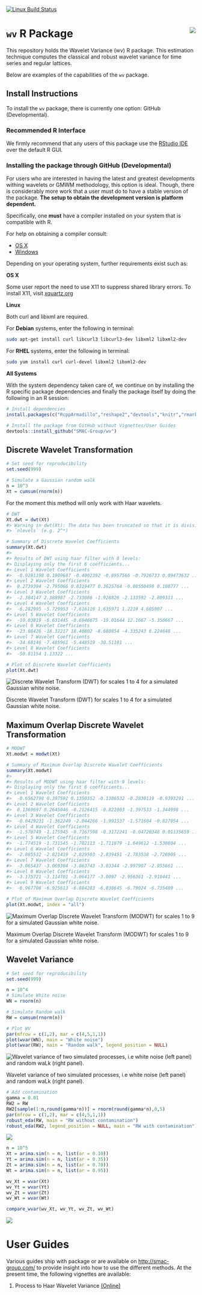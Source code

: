 
<!-- README.md is generated from README.Rmd. Please edit that file -->
[![Linux Build Status](https://travis-ci.org/SMAC-Group/wv.svg?branch=master)](https://travis-ci.org/SMAC-Group/wv)

`wv` R Package <img src="man/figures/logo.png" align="right" />
===============================================================

This repository holds the Wavelet Variance (wv) R package. This estimation technique computes the classical and robust wavelet variance for time series and regular lattices.

Below are examples of the capabilities of the `wv` package.

Install Instructions
--------------------

To install the `wv` package, there is currently one option: GitHub (Developmental).

### Recommended R Interface

We firmly recommend that any users of this package use the [RStudio IDE](https://www.rstudio.com/products/rstudio/download/) over the default R GUI.

### Installing the package through GitHub (Developmental)

For users who are interested in having the latest and greatest developments withing wavelets or GMWM methodology, this option is ideal. Though, there is considerably more work that a user must do to have a stable version of the package. **The setup to obtain the development version is platform dependent.**

Specifically, one **must** have a compiler installed on your system that is compatible with R.

For help on obtaining a compiler consult:

-   [OS X](http://thecoatlessprofessor.com/programming/r-compiler-tools-for-rcpp-on-os-x/)
-   [Windows](https://cran.r-project.org/bin/windows/Rtools/)

Depending on your operating system, further requirements exist such as:

**OS X**

Some user report the need to use X11 to suppress shared library errors. To install X11, visit [xquartz.org](http://www.xquartz.org/)

**Linux**

Both curl and libxml are required.

For **Debian** systems, enter the following in terminal:

``` bash
sudo apt-get install curl libcurl3 libcurl3-dev libxml2 libxml2-dev
```

For **RHEL** systems, enter the following in terminal:

``` bash
sudo yum install curl curl-devel libxml2 libxml2-dev
```

**All Systems**

With the system dependency taken care of, we continue on by installing the R specific package dependencies and finally the package itself by doing the following in an R session:

``` r
# Install dependencies
install.packages(c("RcppArmadillo","reshape2","devtools","knitr","rmarkdown"))

# Install the package from GitHub without Vignettes/User Guides
devtools::install_github("SMAC-Group/wv")
```

Discrete Wavelet Transformation
-------------------------------

``` r
# Set seed for reproducibility 
set.seed(999)

# Simulate a Gaussian random walk
n = 10^3
Xt = cumsum(rnorm(n))
```

For the moment this method will only work with Haar wavelets.

``` r
# DWT
Xt.dwt = dwt(Xt)
#> Warning in dwt(Xt): The data has been truncated so that it is divisible by
#> `nlevels` (e.g. 2^*)

# Summary of Discrete Wavelet Coefficients 
summary(Xt.dwt)
#> 
#> Results of DWT using haar filter with 8 levels:
#> Displaying only the first 6 coefficients...
#> Level 1 Wavelet Coefficients
#>  -0.9281198 0.1909687 -0.4002392 -0.8957566 -0.7926733 0.09473632 ...
#> Level 2 Wavelet Coefficients
#>  0.2739394 -2.795066 0.8319477 0.3625764 -0.08550498 0.108777 ...
#> Level 3 Wavelet Coefficients
#>  -2.384147 2.388987 -2.733086 -1.928826 -2.133592 -2.809311 ...
#> Level 4 Wavelet Coefficients
#>  -6.282995 -5.729953 -7.616116 1.635971 1.2219 4.605007 ...
#> Level 5 Wavelet Coefficients
#>  -10.03819 -6.631445 -0.6948675 -19.01644 12.1667 -5.350667 ...
#> Level 6 Wavelet Coefficients
#>  -23.08426 -18.32217 18.40802 -8.680854 -4.335243 6.224648 ...
#> Level 7 Wavelet Coefficients
#>  -34.68146 -7.485961 -5.448519 -30.51181 ...
#> Level 8 Wavelet Coefficients
#>  -50.81154 1.13322 ...

# Plot of Discrete Wavelet Coefficients
plot(Xt.dwt)
```

<img src="man/figures/README-unnamed-chunk-6-1.png" alt="Discrete Wavelet Transform (DWT) for scales 1 to 4 for a simulated Gaussian white noise."  />
<p class="caption">
Discrete Wavelet Transform (DWT) for scales 1 to 4 for a simulated Gaussian white noise.
</p>

Maximum Overlap Discrete Wavelet Transformation
-----------------------------------------------

``` r
# MODWT
Xt.modwt = modwt(Xt)

# Summary of Maximum Overlap Discrete Wavelet Coefficients 
summary(Xt.modwt)
#> 
#> Results of MODWT using haar filter with 9 levels:
#> Displaying only the first 6 coefficients...
#> Level 1 Wavelet Coefficients
#>  -0.6562798 0.397592 0.1350352 -0.1386532 -0.2830119 -0.9393291 ...
#> Level 2 Wavelet Coefficients
#>  0.1369697 0.2645046 -0.2126415 -0.822003 -1.397533 -1.344998 ...
#> Level 3 Wavelet Coefficients
#>  -0.8429231 -1.362249 -2.044266 -1.991537 -1.571604 -0.827054 ...
#> Level 4 Wavelet Coefficients
#>  -1.570749 -1.175945 -0.7167598 -0.3172241 -0.04720348 0.01135659 ...
#> Level 5 Wavelet Coefficients
#>  -1.774519 -1.731545 -1.702113 -1.711879 -1.649612 -1.530804 ...
#> Level 6 Wavelet Coefficients
#>  -2.885532 -2.821419 -2.829503 -2.839451 -2.783538 -2.726905 ...
#> Level 7 Wavelet Coefficients
#>  -3.065437 -3.069304 -3.063743 -3.03344 -2.997907 -2.955661 ...
#> Level 8 Wavelet Coefficients
#>  -3.175721 -3.114701 -3.064177 -3.0097 -2.956361 -2.910441 ...
#> Level 9 Wavelet Coefficients
#>  -6.967706 -6.925613 -6.884283 -6.838645 -6.79024 -6.735489 ...

# Plot of Maximum Overlap Discrete Wavelet Coefficients
plot(Xt.modwt, index = "all")
```

<img src="man/figures/README-unnamed-chunk-7-1.png" alt="Maximum Overlap Discrete Wavelet Transform  (MODWT) for scales 1 to 9 for a simulated Gaussian white noise."  />
<p class="caption">
Maximum Overlap Discrete Wavelet Transform (MODWT) for scales 1 to 9 for a simulated Gaussian white noise.
</p>

Wavelet Variance
----------------

``` r
# Set seed for reproducibility 
set.seed(999)

n = 10^4
# Simulate White noise
WN = rnorm(n)

# Simulate Random walk
RW = cumsum(rnorm(n))

# Plot WV
par(mfrow = c(1,2), mar = c(4,5,1,1))
plot(wvar(WN), main = "White noise")
plot(wvar(RW), main = "Random walk", legend_position = NULL)
```

<img src="man/figures/README-unnamed-chunk-8-1.png" alt="Wavelet variance of two simulated processes, i.e white noise (left panel) and random waLk (right panel)."  />
<p class="caption">
Wavelet variance of two simulated processes, i.e white noise (left panel) and random waLk (right panel).
</p>

``` r
# Add contamination
gamma = 0.01
RW2 = RW
RW2[sample(1:n,round(gamma*n))] = rnorm(round(gamma*n),0,5)
par(mfrow = c(1,2), mar = c(4,5,1,1))
robust_eda(RW, main = "RW without contamination")
robust_eda(RW2, legend_position = NULL, main = "RW with contamination")
```

<img src="man/figures/README-unnamed-chunk-9-1.png" style="display: block; margin: auto;" />

``` r
n = 10^5
Xt = arima.sim(n = n, list(ar = 0.10))
Yt = arima.sim(n = n, list(ar = 0.35))
Zt = arima.sim(n = n, list(ar = 0.70))
Wt = arima.sim(n = n, list(ar = 0.95))

wv_Xt = wvar(Xt)
wv_Yt = wvar(Yt)
wv_Zt = wvar(Zt)
wv_Wt = wvar(Wt)

compare_wvar(wv_Xt, wv_Yt, wv_Zt, wv_Wt)
```

<img src="man/figures/README-unnamed-chunk-10-1.png" style="display: block; margin: auto;" />

User Guides
===========

Various guides ship with package or are available on <http://smac-group.com/> to provide insight into how to use the different methods. At the present time, the following vignettes are available:

1.  Process to Haar Wavelet Variance [(Online)](https://smac-group.com/computing/2016/05/23/process-to-haar-wavelet-variance-formulae.html)
